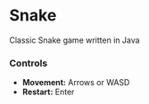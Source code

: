 # Snake
Classic Snake game written in Java

### Controls
* **Movement:** Arrows or WASD
* **Restart:** Enter
